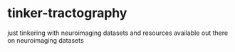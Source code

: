 # tinker-tractography
just tinkering with neuroimaging datasets and resources available out there on neuroimaging datasets
